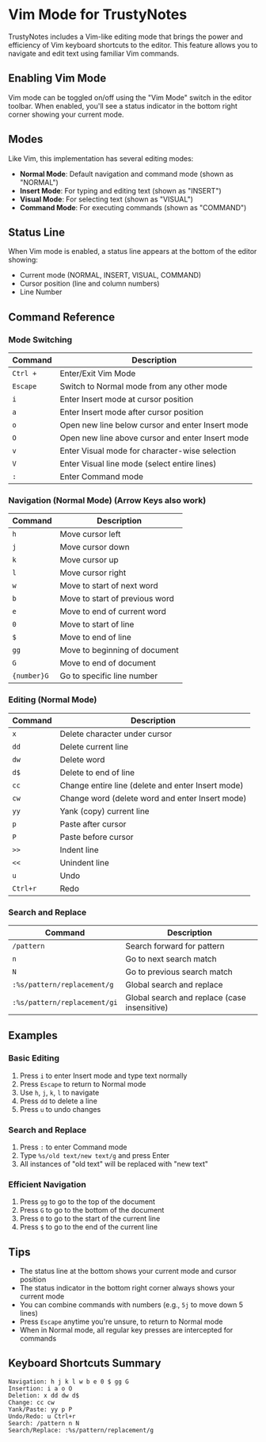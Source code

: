 # Vim Mode for TrustyNotes

TrustyNotes includes a Vim-like editing mode that brings the power and efficiency of Vim keyboard shortcuts to the editor. This feature allows you to navigate and edit text using familiar Vim commands.

## Enabling Vim Mode

Vim mode can be toggled on/off using the "Vim Mode" switch in the editor toolbar. When enabled, you'll see a status indicator in the bottom right corner showing your current mode.

## Modes

Like Vim, this implementation has several editing modes:

- **Normal Mode**: Default navigation and command mode (shown as "NORMAL")
- **Insert Mode**: For typing and editing text (shown as "INSERT")
- **Visual Mode**: For selecting text (shown as "VISUAL")
- **Command Mode**: For executing commands (shown as "COMMAND")

## Status Line

When Vim mode is enabled, a status line appears at the bottom of the editor showing:

- Current mode (NORMAL, INSERT, VISUAL, COMMAND)
- Cursor position (line and column numbers)
- Line Number

## Command Reference

### Mode Switching

| Command | Description |
|---------|-------------|
| `Ctrl +` | Enter/Exit Vim Mode
| `Escape` | Switch to Normal mode from any other mode |
| `i` | Enter Insert mode at cursor position |
| `a` | Enter Insert mode after cursor position |
| `o` | Open new line below cursor and enter Insert mode |
| `O` | Open new line above cursor and enter Insert mode |
| `v` | Enter Visual mode for character-wise selection |
| `V` | Enter Visual line mode (select entire lines) |
| `:` | Enter Command mode |

### Navigation (Normal Mode) (Arrow Keys also work)

| Command | Description |
|---------|-------------|
| `h` | Move cursor left |
| `j` | Move cursor down |
| `k` | Move cursor up |
| `l` | Move cursor right |
| `w` | Move to start of next word |
| `b` | Move to start of previous word |
| `e` | Move to end of current word |
| `0` | Move to start of line |
| `$` | Move to end of line |
| `gg` | Move to beginning of document |
| `G` | Move to end of document |
| `{number}G` | Go to specific line number |

### Editing (Normal Mode)

| Command | Description |
|---------|-------------|
| `x` | Delete character under cursor |
| `dd` | Delete current line |
| `dw` | Delete word |
| `d$` | Delete to end of line |
| `cc` | Change entire line (delete and enter Insert mode) |
| `cw` | Change word (delete word and enter Insert mode) |
| `yy` | Yank (copy) current line |
| `p` | Paste after cursor |
| `P` | Paste before cursor |
| `>>` | Indent line |
| `<<` | Unindent line |
| `u` | Undo |
| `Ctrl+r` | Redo |

### Search and Replace

| Command | Description |
|---------|-------------|
| `/pattern` | Search forward for pattern |
| `n` | Go to next search match |
| `N` | Go to previous search match |
| `:%s/pattern/replacement/g` | Global search and replace |
| `:%s/pattern/replacement/gi` | Global search and replace (case insensitive) |

## Examples

### Basic Editing

1. Press `i` to enter Insert mode and type text normally
2. Press `Escape` to return to Normal mode
3. Use `h`, `j`, `k`, `l` to navigate
4. Press `dd` to delete a line
5. Press `u` to undo changes

### Search and Replace

1. Press `:` to enter Command mode
2. Type `%s/old text/new text/g` and press Enter
3. All instances of "old text" will be replaced with "new text"

### Efficient Navigation

1. Press `gg` to go to the top of the document
2. Press `G` to go to the bottom of the document
3. Press `0` to go to the start of the current line
4. Press `$` to go to the end of the current line

## Tips

- The status line at the bottom shows your current mode and cursor position
- The status indicator in the bottom right corner always shows your current mode
- You can combine commands with numbers (e.g., `5j` to move down 5 lines)
- Press `Escape` anytime you're unsure, to return to Normal mode
- When in Normal mode, all regular key presses are intercepted for commands

## Keyboard Shortcuts Summary

```
Navigation: h j k l w b e 0 $ gg G
Insertion: i a o O
Deletion: x dd dw d$
Change: cc cw
Yank/Paste: yy p P
Undo/Redo: u Ctrl+r
Search: /pattern n N
Search/Replace: :%s/pattern/replacement/g
``` 